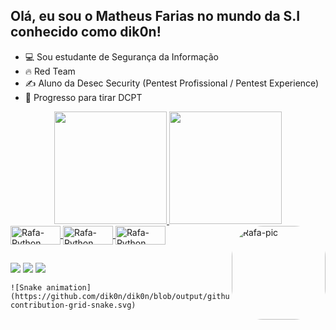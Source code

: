## Olá, eu sou o Matheus Farias no mundo da S.I conhecido como dik0n!

- 💻 Sou estudante de Segurança da Informação
- 🔥 Red Team
- ✍️ Aluno da Desec Security (Pentest Profissional / Pentest Experience)
- 🔋 Progresso para tirar DCPT

<div align="center">
  <a href="https://github.com/dik0n">
  <img height="180em" src="https://github-readme-stats.vercel.app/api?username=dik0n&show_icons=true&theme=algolia&include_all_commits=true&count_private=true"/>
  <img height="180em" src="https://github-readme-stats.vercel.app/api/top-langs/?username=dik0n&layout=compact&langs_count=7&theme=algolia"/>
</div>
  
   <img align="center" alt="Rafa-Python" height="30" width="80" src="https://img.shields.io/badge/Python-14354C?style=for-the-badge&logo=python&logoColor=white">
   <img align="center" alt="Rafa-Python" height="30" width="80" src="https://img.shields.io/badge/Shell_Script-121011?style=for-the-badge&logo=gnu-bash&logoColor=white">
   <img align="center" alt="Rafa-Python" height="30" width="80" src="https://img.shields.io/badge/Ubuntu-E95420?style=for-the-badge&logo=ubuntu&logoColor=white">
   <img align="right" alt="Rafa-pic" height="150" style="border-radius:50px;" src="https://cdn.discordapp.com/attachments/961092196105326595/967030611741130782/M2.gif">

  
##
  
<div>  
    <a href="https://instagram.com/matheuskuticoski" target="_blank"><img src="https://img.shields.io/badge/-Instagram-%23E4405F?style=for-the-badge&logo=instagram&logoColor=white" target="_blank"></a>
    <a href="https://discord.gg/67cjbmEzPH" target="_blank"><img src="https://img.shields.io/badge/Discord-7289DA?style=for-the-badge&logo=discord&logoColor=white" target="_blank"></a> 
    <a href="https://www.linkedin.com/in/matheuskuticoski" target="_blank"><img src="https://img.shields.io/badge/-LinkedIn-%230077B5?style=for-the-badge&logo=linkedin&logoColor=white" target="_blank"></a>

    ![Snake animation](https://github.com/dik0n/dik0n/blob/output/github-contribution-grid-snake.svg)
  
  </div>

